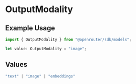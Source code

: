 # OutputModality

## Example Usage

```typescript
import { OutputModality } from "@openrouter/sdk/models";

let value: OutputModality = "image";
```

## Values

```typescript
"text" | "image" | "embeddings"
```
